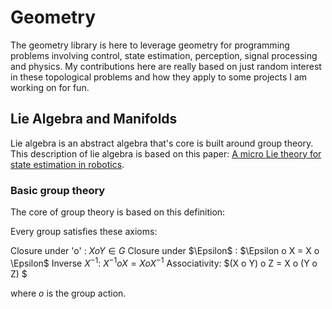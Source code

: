 # Geometry

The geometry library is here to leverage geometry for programming problems involving 
control, state estimation, perception, signal processing and physics. My contributions
here are really based on just random interest in these topological problems and how they apply
to some projects I am working on for fun.


## Lie Algebra and Manifolds

Lie algebra is an abstract algebra that's core is built around group theory. This description of
lie algebra is based on this paper: [A micro Lie theory for state estimation in robotics](https://arxiv.org/abs/1812.01537).

### Basic group theory
The core of group theory is based on this definition:

Every group satisfies these axioms:

Closure under 'o' : $X o Y \in G$
Closure under $\Epsilon$ : $\Epsilon o X = X o \Epsilon$
Inverse $X^{-1}$: $X^{-1} o X = X o X^{-1}$
Associativity: $(X o Y) o Z  = X o (Y o Z)  $

where $o$ is the group action.

